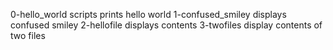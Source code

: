 0-hello_world scripts prints hello world
1-confused_smiley displays confused smiley
2-hellofile displays contents
3-twofiles display contents of two files
